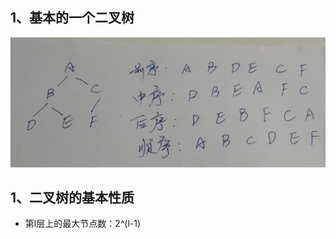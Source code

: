 ## 1、基本的一个二叉树

![binary tree](https://github.com/DingKingTim/datastructure/blob/master/tree/media/base_binarytree.jpeg)

## 1、二叉树的基本性质

- 第l层上的最大节点数：2^(l-1)
